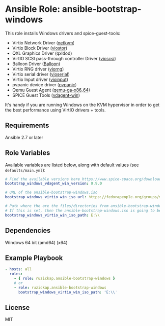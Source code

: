 # Ansible Role: ansible-bootstrap-windows

This role installs Windows drivers and spice-guest-tools:

* Virtio Network Driver ([netkvm](https://github.com/ansible-bootstrap-windows/kvm-guest-drivers-windows/tree/master/NetKVM))
* Virtio Block Driver ([viostor](https://github.com/ansible-bootstrap-windows/kvm-guest-drivers-windows/tree/master/viostor))
* QXL Graphics Driver (qxldod)
* VirtIO SCSI pass-through controller Driver ([vioscsi](https://github.com/ansible-bootstrap-windows/kvm-guest-drivers-windows/tree/master/vioscsi))
* Balloon Driver ([Balloon](https://github.com/ansible-bootstrap-windows/kvm-guest-drivers-windows/tree/master/Balloon))
* Virtio RNG driver ([viorng](https://github.com/ansible-bootstrap-windows/kvm-guest-drivers-windows/tree/master/viorng))
* Virtio serial driver ([vioserial](https://github.com/ansible-bootstrap-windows/kvm-guest-drivers-windows/tree/master/vioserial))
* Virtio Input driver ([vioinput](https://github.com/ansible-bootstrap-windows/kvm-guest-drivers-windows/tree/master/vioinput))
* pvpanic device driver ([pvpanic](https://github.com/ansible-bootstrap-windows/kvm-guest-drivers-windows/tree/master/pvpanic))
* Qemu Guest Agent ([qemu-ga-x86_64](https://wiki.libvirt.org/page/Qemu_guest_agent))
* SPICE Guest Tools ([vdagent-win](https://www.spice-space.org))

It's handy if you are running Windows on the KVM hypervisor in order to get the best performance using VirtIO drivers + tools.

## Requirements

Ansible 2.7 or later

## Role Variables

Available variables are listed below, along with default values
(see `defaults/main.yml`):

```yaml
# Find the available versions here https://www.spice-space.org/download/windows/vdagent/
bootstrap_windows_vdagent_win_version: 0.9.0

# URL of the ansible-bootstrap-windows.iso
bootstrap_windows_virtio_win_iso_url: https://fedorapeople.org/groups/virt/ansible-bootstrap-windows/direct-downloads/latest-virtio/ansible-bootstrap-windows.iso

# Path where the are the files/directories from ansible-bootstrap-windows.iso (usually CD-ROM).
# If this is set, then the ansible-bootstrap-windows.iso is going to be downloaded.
bootstrap_windows_virtio_win_iso_path: E:\\
```

## Dependencies

Windows 64 bit (amd64) (x64)

## Example Playbook

```yaml
- hosts: all
  roles:
    - { role: ruzickap.ansible-bootstrap-windows }
    # or
    - role: ruzickap.ansible-bootstrap-windows
      bootstrap_windows_virtio_win_iso_path: 'E:\\'
```

## License

MIT

